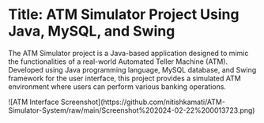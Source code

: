 <h1>Title: ATM Simulator Project Using Java, MySQL, and Swing</h1>
<br.
Description:
  <br>
<p>The ATM Simulator project is a Java-based application designed to mimic the functionalities of a real-world Automated Teller Machine (ATM). Developed using Java programming language, MySQL database, and Swing framework for the user interface, this project provides a simulated ATM environment where users can perform various banking operations.</p>![ATM Interface Screenshot](https://github.com/nitishkamati/ATM-Simulator-System/raw/main/Screenshot%202024-02-22%200013723.png)

